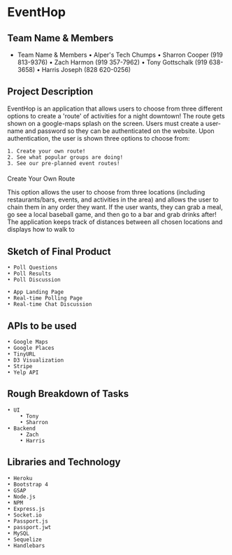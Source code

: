 # EventHop

## Team Name & Members

* Team Name & Members
	• Alper's Tech Chumps
		• Sharron Cooper (919 813-9376)
		• Zach Harmon (919 357-7962)
		• Tony Gottschalk (919 638-3658)
		• Harris Joseph (828 620-0256)

## Project Description

EventHop is an application that allows users to choose from three different options to create a 'route' of activities for a night downtown!  The route gets shown on a google-maps splash on the screen.  Users must create a user-name and password so they can be authenticated on the website.  Upon authentication, the user is shown three options to choose from:

	1. Create your own route!
	2. See what popular groups are doing!
	3. See our pre-planned event routes!

####
Create Your Own Route

This option allows the user to choose from three locations (including restaurants/bars, events, and activities in the area) and allows the user to chain them in any order they want.  If the user wants, they can grab a meal, go see a local baseball game, and then go to a bar and grab drinks after! The application keeps track of distances between all chosen locations and displays how to walk to 

## Sketch of Final Product
	• Poll Questions
	• Poll Results
	• Poll Discussion

	• App Landing Page
	• Real-time Polling Page
	• Real-time Chat Discussion
	
## APIs to be used
	• Google Maps
	• Google Places
	• TinyURL
	• D3 Visualization
	• Stripe
	• Yelp API

## Rough Breakdown of Tasks
	• UI
		• Tony
		• Sharron
	• Backend
		• Zach
		• Harris

## Libraries and Technology
	• Heroku
	• Bootstrap 4
	• GSAP
	• Node.js
	• NPM
	• Express.js
	• Socket.io
	• Passport.js
	• passport.jwt
	• MySQL
	• Sequelize
	• Handlebars

	